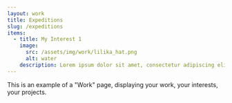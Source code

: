 ```yaml
---
layout: work
title: Expeditions
slug: /expeditions
items:
  - title: My Interest 1
    image:
      src: /assets/img/work/lilika_hat.png
      alt: water
    description: Lorem ipsum dolor sit amet, consectetur adipiscing elit, sed do eiusmod tempor incididunt ut labore et dolore magna aliqua. Ut enim ad minim veniam, quis nostrud exercitation ullamco laboris nisi ut aliquip ex ea commodo consequat. [Link to a post]({% link blog.markdown %})
---
```


This is an example of a "Work" page, displaying your work, your interests, your projects.
<br />
<br />
 